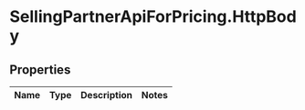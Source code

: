 # SellingPartnerApiForPricing.HttpBody

## Properties
Name | Type | Description | Notes
------------ | ------------- | ------------- | -------------


